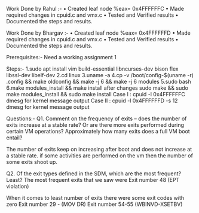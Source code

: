 Work Done by Rahul :-
•	Created leaf node %eax= 0x4FFFFFFC
•	Made required changes in cpuid.c and vmx.c
•	Tested and Verified results
•	Documented the steps and results.

Work Done by Bhargav :-
•	Created leaf node %eax= 0x4FFFFFFD
•	Made required changes in cpuid.c and vmx.c
•	Tested and Verified results
•	Documented the steps and results.

Prerequisites:-
Need a working assignment 1

Steps:-
1.sudo apt install vim build-essential libncurses-dev bison flex libssl-dev libelf-dev
2.cd linux
3.uname -a
4.cp -v /boot/config-$(uname -r) .config && make oldconfig && make -j 6 && make -j 6 modules
5.sudo bash
6.make modules_install && make install
after changes
sudo make && sudo make modules_install && sudo make install
Case I :
cpuid -l 0x4FFFFFFC
dmesg for kernel message output
Case II :
cpuid -l 0x4FFFFFFD -s 12
dmesg for kernel message output


Questions:-
Q1. Comment on the frequency of exits – does the number of exits increase at a stable rate? Or are there more exits performed during certain VM operations? Approximately how many exits does a full VM boot entail?

The number of exits keep on increasing after boot and does not increase at a stable rate.
if some activities are performed on the vm then the number of some exits shoot up.

Q2. Of the exit types defined in the SDM, which are the most frequent? Least?
The most frequent exits that we saw were
Exit number 48 (EPT violation)

When it comes to least number of exits there were some exit codes with zero 
Exit number 29 - (MOV DR)
Exit number 54-55 (WBINVD-XSETBV)

